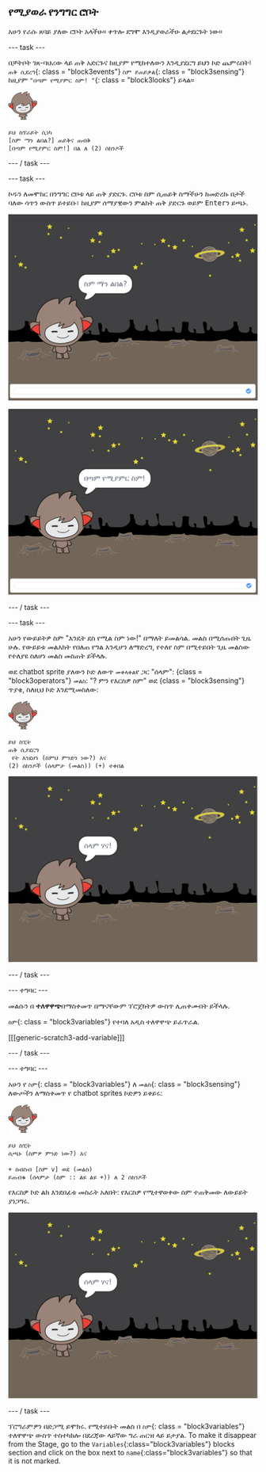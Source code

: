 ## የሚያወራ የንግግር ሮቦት

አሁን የራሱ ጸባይ ያለው ሮቦት አላችሁ። ቀጥሎ ደግሞ እንዲያወራችሁ ልታደርጉት ነው።

\--- task \---

በቻትቦት ገጸ-ባህሪው ላይ ጠቅ አድርጉና ከዚያም የሚከተለውን እንዲያደርግ ይህን ኮድ ጨምሩበት፤ `ጠቅ ሲደረግ`{: class = "block3events"} `ስም ይጠይቃል`{: class = "block3sensing"} ከዚያም `"በጣም የሚያምር ስም! "`{: class = "block3looks"} ይላል።

![nano sprite](images/nano-sprite.png)

```blocks3
ይህ ስፕራይት ሲነካ
[ስም ማን ልበል?] ጠይቅና ጠብቅ
[በጣም የሚያምር ስም!] በል ለ (2) ሰከንዶች
```

\--- / task \---

\--- task \---

ኮዱን ለመሞከር በንግግር ሮቦቱ ላይ ጠቅ ያድርጉ. ሮቦቱ ስም ሲጠይቅ ስማችሁን ከመድረኩ በታች ባለው ሳጥን ውስጥ ይተይቡ፣ ከዚያም ሰማያዊውን ምልክት ጠቅ ያድርጉ ወይም <kbd>Enter</kbd>ን ይጫኑ.

![የ ChatBot ምላሽ በመሞከር ላይ](images/chatbot-ask-test1.png)

![የ ChatBot ምላሽ በመሞከር ላይ](images/chatbot-ask-test2.png)

\--- / task \---

\--- task \---

አሁን የውይይትዎ ስም "እንዴት ደስ የሚል ስም ነው!" በማለት ይመልሳል. መልስ በሚሰጡበት ጊዜ ሁሉ. የውይይቱ መልእክት የበለጠ የግል እንዲሆን ለማድረግ, የተለየ ስም በሚተይበት ጊዜ መልስው የተለያዩ ስለሆነ መልስ መስጠት ይችላሉ.

ወደ chatbot sprite ያለውን ኮድ ለውጥ `መቀላቀል`የ ጋር "ሰላም": {class = "block3operators"} `መልስ`: "? ምን የእርስዎ ስም" ወደ {class = "block3sensing"} ጥያቄ, ስለዚህ ኮድ እንደሚመስለው:

![nano sprite](images/nano-sprite.png)

```blocks3
ይህ ስፒት
ጠቅ ሲያደርግ 
 የት እንደሆነ (ስምህ ምንድን ነው?) እና
(2) ሰከንዶች (ሰላምታ (መልስ)) (+) ተቀበል
```

![ለግል የተበጀ ምላሽ ይሞክሩ](images/chatbot-answer-test.png)

\--- / task \---

\--- ተግባር \---

መልሱን በ **ተለዋዋጭ**በማስቀመጥ በማናቸውም ፕሮጀክትዎ ውስጥ ሊጠቀሙበት ይችላሉ.

`ስም`{: class = "block3variables"} የተባለ አዲስ ተለዋዋጭ ይፈጥራል.

[[[generic-scratch3-add-variable]]]

\--- / task \---

\--- ተግባር \---

አሁን የ `ስም`{: class = "block3variables"} ለ `መልስ`{: class = "block3sensing"} ለውጦችን ለማስቀመጥ የ chatbot sprites ኮድዎን ይቀይሩ:

![nano sprite](images/nano-sprite.png)

```blocks3
ይህ ስፒት
ሲጫኑ (ስምዎ ምንድ ነው?) እና

+ ስብስብ [ስም v] ወደ (መልስ)
ይጠብቁ (ሰላምታ (ስም :: ልዩ ልዩ +)) ለ 2 ሰከንዶች
```

የእርስዎ ኮድ ልክ እንደበፊቱ መስራት አለበት: የእርስዎ የሚተዋወቀው ስም ተጠቅመው ለውይይት ያነጋግሩ.

![ለግል የተበጀ ምላሽ ይሞክሩ](images/chatbot-answer-test.png)

\--- / task \---

ፕሮግራምዎን በድጋሚ ይሞክሩ. የሚተይቡት መልስ በ `ስም`{: class = "block3variables"} ተለዋዋጭ ውስጥ ተስተካክሎ በደረጃው ላይኛው ግራ ጠርዝ ላይ ይታያል. To make it disappear from the Stage, go to the `Variables`{:class="block3variables"} blocks section and click on the box next to `name`{:class="block3variables"} so that it is not marked.